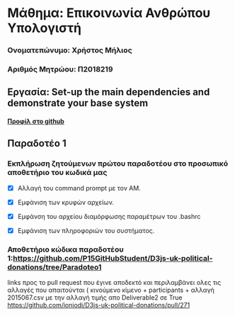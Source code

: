 # Μάθημα: Επικοινωνία Ανθρώπου Υπολογιστή

### Ονοματεπώνυμο: Χρήστος Μήλιος
### Αριθμός Μητρώου: Π2018219

## Εργασία: Set-up the main dependencies and demonstrate your base system

#### [Προφίλ στο github](https://github.com/p18mili1 'Προφίλ στο github')

## Παραδοτέο 1

### Εκπλήρωση ζητούμενων πρώτου παραδοτέου στο προσωπικό αποθετήριο του κωδικά μας

* [x] Αλλαγή του command prompt με τον ΑΜ.

* [x] Εμφάνιση των κρυφών αρχείων.

* [x] Εμφάνση του αρχείου διαμόρφωσης παραμέτρων του .bashrc

* [x] Εμφάνιση των πληροφοριών του συστήματος.

### Αποθετήριο κώδικα παραδοτέου 1:https://github.com/P15GitHubStudent/D3js-uk-political-donations/tree/Paradoteo1






links προς το pull request που έγινε αποδεκτό και περιλαμβάνει ολες τις αλλαγές που απαιτούνται ( κινούμενο  κίμενο + participants + αλλαγή 2015067.csv με την αλλαγή τιμής απο Deliverable2 σε True
https://github.com/ioniodi/D3js-uk-political-donations/pull/271



